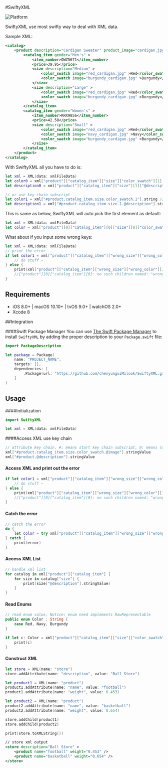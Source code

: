 #SwiftyXML

 ![Platform](https://img.shields.io/badge/platforms-iOS%208.0+%20%7C%20macOS%2010.10+%20%7C%20tvOS%209.0+%20%7C%20watchOS%202.0+-333333.svg)

SwiftyXML use most swifty way to deal with XML data.

Sample XML: 

```xml
<catalog>
	<product description="Cardigan Sweater" product_image="cardigan.jpg" >
		<catalog_item gender="Men's" >
			<item_number>QWZ5671</item_number>
			<price>39.95</price>
			<size description="Medium" >
				<color_swatch image="red_cardigan.jpg" >Red</color_swatch>
				<color_swatch image="burgundy_cardigan.jpg" >Burgundy</color_swatch>
			</size>
			<size description="Large" >
				<color_swatch image="red_cardigan.jpg" >Red</color_swatch>
				<color_swatch image="burgundy_cardigan.jpg" >Burgundy</color_swatch>
			</size>
		</catalog_item>
		<catalog_item gender="Women's" >
			<item_number>RRX9856</item_number>
			<price>42.50</price>
			<size description="Small" >
				<color_swatch image="red_cardigan.jpg" >Red</color_swatch>
				<color_swatch image="navy_cardigan.jpg" >Navy</color_swatch>
				<color_swatch image="burgundy_cardigan.jpg" >Burgundy</color_swatch>
			</size>
		</catalog_item>
	</product>
</catalog>
```

With SwiftyXML all you have to do is:

```swift
let xml = XML(data: xmlFileData)
let color0 = xml["product"]["catalog_item"]["size"]["color_swatch"][1].string //"Burgundy"
let description0 = xml["product"]["catalog_item"]["size"][1]["@description"].string //"Large"

// or use key chain subscript
let color1 = xml["#product.catalog_item.size.color_swatch.1"].string //"Burgundy"
let description1 = xml["#product.catalog_item.size.1.@description"].string //"Large"
```

This is same as below, SwiftyXML will auto pick the first element as default: 

```swift
let xml = XML(data: xmlFileData)
let color = xml["product"][0]["catalog_item"][0]["size"][0]["color_swatch"][1].string //return "Burgundy"
```

What about if you input some wrong keys:

```swift
let xml = XML(data: xmlFileData)
// print the error
if let color1 = xml["product"]["catalog_item"]["wrong_size"]["wrong_color"][1].xml {
    // do stuff ~
} else {
    print(xml["product"]["catalog_item"]["wrong_size"]["wrong_color"][1].error)
    //["product"][0]["catalog_item"][0]: no such children named: "wrong_size"
}
```

## Requirements

- iOS 8.0+ | macOS 10.10+ | tvOS 9.0+ | watchOS 2.0+
- Xcode 8

##Integration

####Swift Package Manager
You can use [The Swift Package Manager](https://swift.org/package-manager) to install `SwiftyXML` by adding the proper description to your `Package.swift` file:
```swift
import PackageDescription

let package = Package(
    name: "PROJECT_NAME",
    targets: [],
    dependencies: [
        .Package(url: "https://github.com/chenyunguiMilook/SwiftyXML.git", majorVersion: 1, minor: 1)
    ]
)
```

## Usage

####Initialization
```swift
import SwiftyXML
```
```swift
let xml = XML(data: xmlFileData)
```
####Access XML use key chain

```swift
// attribute key chain, #: means start key chain subscript, @: means start attribute subscript
xml["#product.catalog_item.size.color_swatch.@image"].stringValue
xml["#product.@description"].stringValue
```

#### Access XML and print out the error

```swift
if let color1 = xml["product"]["catalog_item"]["wrong_size"]["wrong_color"][1].xml {
    // do stuff ~
} else {
    print(xml["product"]["catalog_item"]["wrong_size"]["wrong_color"][1].error)
    //["product"][0]["catalog_item"][0]: no such children named: "wrong_size"
}
```

#### Catch the error 

```swift
// catch the error
do {
    let color = try xml["product"]["catalog_item"]["wrong_size"]["wrong_color"][1].getXML()
} catch {
    print(error)
}
```

#### Access XML List

```swift
// handle xml list
for catalog in xml["product"]["catalog_item"] {
    for size in catalog["size"] {
        print(size["@description"].stringValue)
    }
}
```
#### Read Enums

```Swift
// read enum value, Notice: enum need implements RawRepresentable
public enum Color : String {
    case Red, Navy, Burgundy
}

if let c: Color = xml["product"]["catalog_item"]["size"]["color_swatch"].enum() {
    print(c)
}
```

#### Construct XML

```swift
let store = XML(name: "store")
store.addAttribute(name: "description", value: "Ball Store")

let product1 = XML(name: "product")
product1.addAttribute(name: "name", value: "football")
product1.addAttribute(name: "weight", value: 0.453)

let product2 = XML(name: "product")
product2.addAttribute(name: "name", value: "basketball")
product2.addAttribute(name: "weight", value: 0.654)

store.addChild(product1)
store.addChild(product2)

print(store.toXMLString())
```

```xml
// store xml output
<store description="Ball Store" >
	<product name="football" weight="0.453" />
	<product name="basketball" weight="0.654" />
</store>
```
